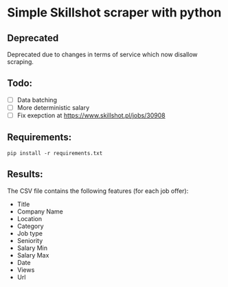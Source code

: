 # Simple Skillshot scraper with python

## Deprecated
Deprecated due to changes in terms of service which now disallow scraping.

## Todo:

- [ ] Data batching
- [ ] More deterministic salary
- [ ] Fix exepction at https://www.skillshot.pl/jobs/30908

## Requirements:
```
pip install -r requirements.txt
```

## Results:
The CSV file contains the following features (for each job offer):
-  Title
-  Company Name
-  Location
-  Category
-  Job type
-  Seniority
-  Salary Min
-  Salary Max
-  Date
-  Views
-  Url
